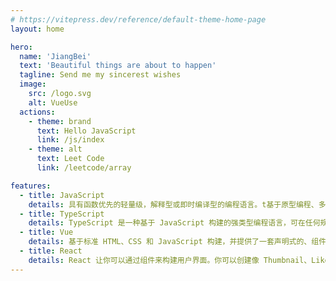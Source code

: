 ```yaml
---
# https://vitepress.dev/reference/default-theme-home-page
layout: home

hero:
  name: 'JiangBei'
  text: 'Beautiful things are about to happen'
  tagline: Send me my sincerest wishes
  image:
    src: /logo.svg
    alt: VueUse
  actions:
    - theme: brand
      text: Hello JavaScript
      link: /js/index
    - theme: alt
      text: Leet Code
      link: /leetcode/array

features:
  - title: JavaScript
    details: 具有函数优先的轻量级，解释型或即时编译型的编程语言。t基于原型编程、多范式的动态脚本语言，支持面向对象、命令式、声明式、函数式编程范式.
  - title: TypeScript
    details: TypeScript 是一种基于 JavaScript 构建的强类型编程语言，可在任何规模下为您提供更好的工具。
  - title: Vue
    details: 基于标准 HTML、CSS 和 JavaScript 构建，并提供了一套声明式的、组件化的编程模型，帮助你高效地开发用户界面。
  - title: React
    details: React 让你可以通过组件来构建用户界面。你可以创建像 Thumbnail、LikeButton 和 Video 这样的组件。然后将它们组合成整个应用程序。
---
```

